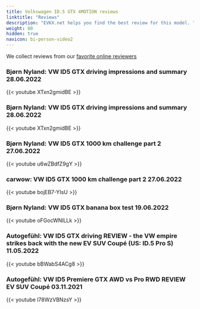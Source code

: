 ```yaml
---
title: Volkswagen ID.5 GTX 4MOTION reviews
linktitle: "Reviews"
description: "EVKX.net helps you find the best review for this model. "
weight: 80
hidden: true
navicon: bi-person-video2
---
```

We collect reviews from our [favorite online reviewers](/guides/evreviewers/)

### Bjørn Nyland: VW ID5 GTX driving impressions and summary 28.06.2022

{{< youtube XTxn2gmidBE >}}

### Bjørn Nyland: VW ID5 GTX driving impressions and summary 28.06.2022

{{< youtube XTxn2gmidBE >}}

### Bjørn Nyland: VW ID5 GTX 1000 km challenge part 2 27.06.2022

{{< youtube u6wZBdfZ9gY >}}

### carwow: VW ID5 GTX 1000 km challenge part 2 27.06.2022

{{< youtube bojEB7-YIsU >}}

### Bjørn Nyland: VW ID5 GTX banana box test 19.06.2022

{{< youtube oFGocWNlLLk >}}

### Autogefühl: VW ID5 GTX driving REVIEW - the VW empire strikes back with the new EV SUV Coupé (US: ID.5 Pro S) 11.05.2022

{{< youtube bBWabS4ACg8 >}}

### Autogefühl: VW ID5 Premiere GTX AWD vs Pro RWD REVIEW EV SUV Coupé 03.11.2021

{{< youtube l78WzVBNzsY >}}

